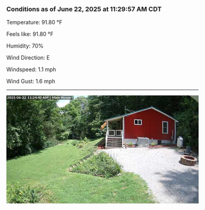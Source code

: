### Conditions as of June 22, 2025 at 11:29:57 AM CDT 

Temperature: 91.80 &deg;F

Feels like: 91.80 &deg;F

Humidity: 70%

Wind Direction: E

Windspeed: 1.1 mph

Wind Gust: 1.6 mph

---

<img src="./images/latest.jpeg"/>

